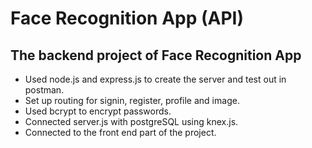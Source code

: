 # Face Recognition App (API)

## The backend project of Face Recognition App
- Used node.js and express.js to create the server and test out in postman.
- Set up routing for signin, register, profile and image.
- Used bcrypt to encrypt passwords.
- Connected server.js with postgreSQL using knex.js.
- Connected to the front end part of the project.